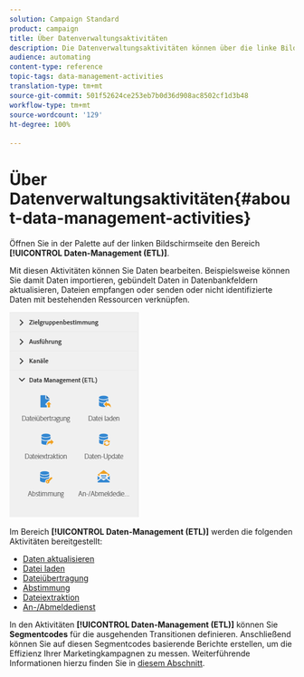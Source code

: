 ```yaml
---
solution: Campaign Standard
product: campaign
title: Über Datenverwaltungsaktivitäten
description: Die Datenverwaltungsaktivitäten können über die linke Bildschirmseite geöffnet werden.
audience: automating
content-type: reference
topic-tags: data-management-activities
translation-type: tm+mt
source-git-commit: 501f52624ce253eb7b0d36d908ac8502cf1d3b48
workflow-type: tm+mt
source-wordcount: '129'
ht-degree: 100%

---
```



# Über Datenverwaltungsaktivitäten{#about-data-management-activities}

Öffnen Sie in der Palette auf der linken Bildschirmseite den Bereich **[!UICONTROL Daten-Management (ETL)]**.

Mit diesen Aktivitäten können Sie Daten bearbeiten. Beispielsweise können Sie damit Daten importieren, gebündelt Daten in Datenbankfeldern aktualisieren, Dateien empfangen oder senden oder nicht identifizierte Daten mit bestehenden Ressourcen verknüpfen.

![](assets/wkf_etl_activities.png)

Im Bereich **[!UICONTROL Daten-Management (ETL)]** werden die folgenden Aktivitäten bereitgestellt:

* [Daten aktualisieren](../../automating/using/update-data.md)
* [Datei laden](../../automating/using/load-file.md)
* [Dateiübertragung](../../automating/using/transfer-file.md)
* [Abstimmung](../../automating/using/reconciliation.md)
* [Dateiextraktion](../../automating/using/extract-file.md)
* [An-/Abmeldedienst](../../automating/using/subscription-services.md)

In den Aktivitäten **[!UICONTROL Daten-Management (ETL)]** können Sie **Segmentcodes** für die ausgehenden Transitionen definieren. Anschließend können Sie auf diesen Segmentcodes basierende Berichte erstellen, um die Effizienz Ihrer Marketingkampagnen zu messen. Weiterführende Informationen hierzu finden Sie in [diesem Abschnitt](../../reporting/using/creating-a-report-workflow-segment.md).
